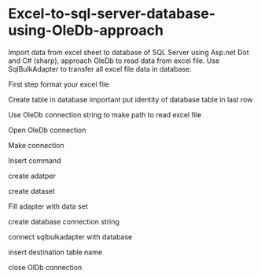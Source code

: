 # Excel-to-sql-server-database-using-OleDb-approach
Import data from excel sheet to database of SQL Server using Asp.net Dot and C# (sharp), approach OleDb to read data from excel file. Use SqlBulkAdapter to transfer all excel file data in database.

First step format your excel file

Create table in database important put identity of database table in last row

Use OleDb connection string to make path to read excel file

Open OleDb connection

Make connection

Insert command

create adatper

create dataset

Fill adapter with data set

create database connection string

connect sqlbulkadapter with database 

insert destination table name

close OlDb connection

